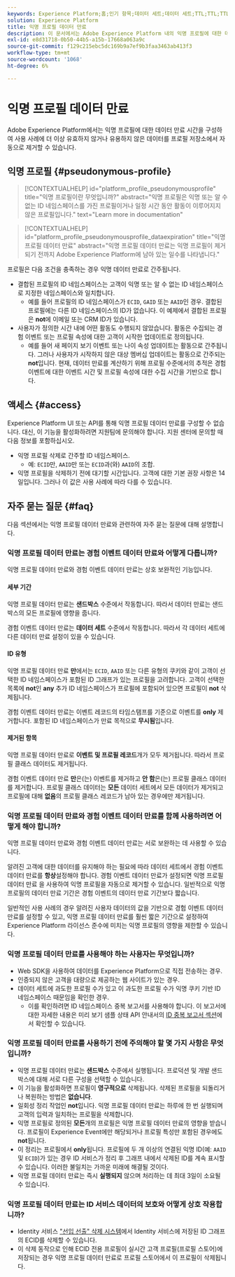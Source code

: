 ```yaml
---
keywords: Experience Platform;홈;인기 항목;데이터 세트;데이터 세트;TTL;TTL;TTL;TTL;TTL;PSEUDONYMOUS;익명 프로필;데이터 만료;만료;
solution: Experience Platform
title: 익명 프로필 데이터 만료
description: 이 문서에서는 Adobe Experience Platform 내의 익명 프로필에 대한 데이터 만료 구성에 대한 일반적인 지침을 제공합니다.
exl-id: e8d31718-0b50-44b5-a15b-17668a063a9c
source-git-commit: f129c215ebc5dc169b9a7ef9b3faa3463ab413f3
workflow-type: tm+mt
source-wordcount: '1068'
ht-degree: 6%

---
```


# 익명 프로필 데이터 만료

Adobe Experience Platform에서는 익명 프로필에 대한 데이터 만료 시간을 구성하여 사용 사례에 더 이상 유효하지 않거나 유용하지 않은 데이터를 프로필 저장소에서 자동으로 제거할 수 있습니다.

## 익명 프로필 {#pseudonymous-profile}

>[!CONTEXTUALHELP]
>id="platform_profile_pseudonymousprofile"
>title="익명 프로필이란 무엇입니까?"
>abstract="익명 프로필은 익명 또는 알 수 없는 ID 네임스페이스를 가진 프로필이거나 일정 시간 동안 활동이 이루어지지 않은 프로필입니다."
>text="Learn more in documentation"

>[!CONTEXTUALHELP]
>id="platform_profile_pseudonymousprofile_dataexpiration"
>title="익명 프로필 데이터 만료"
>abstract="익명 프로필 데이터 만료는 익명 프로필이 제거되기 전까지 Adobe Experience Platform에 남아 있는 일수를 나타냅니다."

프로필은 다음 조건을 충족하는 경우 익명 데이터 만료로 간주됩니다.

- 결합된 프로필의 ID 네임스페이스는 고객이 익명 또는 알 수 없는 ID 네임스페이스로 지정한 네임스페이스와 일치합니다.
   - 예를 들어 프로필의 ID 네임스페이스가 `ECID`, `GAID` 또는 `AAID`인 경우. 결합된 프로필에는 다른 ID 네임스페이스의 ID가 없습니다. 이 예제에서 결합된 프로필은 **not**&#x200B;에 이메일 또는 CRM ID가 있습니다.
- 사용자가 정의한 시간 내에 어떤 활동도 수행되지 않았습니다. 활동은 수집되는 경험 이벤트 또는 프로필 속성에 대한 고객이 시작한 업데이트로 정의됩니다.
   - 예를 들어 새 페이지 보기 이벤트 또는 나이 속성 업데이트는 활동으로 간주됩니다. 그러나 사용자가 시작하지 않은 대상 멤버십 업데이트는 활동으로 간주되는 **not**&#x200B;입니다. 현재, 데이터 만료를 계산하기 위해 프로필 수준에서의 추적은 경험 이벤트에 대한 이벤트 시간 및 프로필 속성에 대한 수집 시간을 기반으로 합니다.

## 액세스 {#access}

Experience Platform UI 또는 API를 통해 익명 프로필 데이터 만료를 구성할 수 없습니다. 대신, 이 기능을 활성화하려면 지원팀에 문의해야 합니다. 지원 센터에 문의할 때 다음 정보를 포함하십시오.

- 익명 프로필 삭제로 간주할 ID 네임스페이스.
   - 예: `ECID`만, `AAID`만 또는 `ECID`과(와) `AAID`의 조합.
- 익명 프로필을 삭제하기 전에 대기할 시간입니다. 고객에 대한 기본 권장 사항은 14일입니다. 그러나 이 값은 사용 사례에 따라 다를 수 있습니다.

## 자주 묻는 질문 {#faq}

다음 섹션에서는 익명 프로필 데이터 만료와 관련하여 자주 묻는 질문에 대해 설명합니다.

### 익명 프로필 데이터 만료는 경험 이벤트 데이터 만료와 어떻게 다릅니까?

익명 프로필 데이터 만료와 경험 이벤트 데이터 만료는 상호 보완적인 기능입니다.

#### 세부 기간

익명 프로필 데이터 만료는 **샌드박스** 수준에서 작동합니다. 따라서 데이터 만료는 샌드박스의 모든 프로필에 영향을 줍니다.

경험 이벤트 데이터 만료는 **데이터 세트** 수준에서 작동합니다. 따라서 각 데이터 세트에 다른 데이터 만료 설정이 있을 수 있습니다.

#### ID 유형

익명 프로필 데이터 만료 **만**&#x200B;에서는 `ECID`, `AAID` 또는 다른 유형의 쿠키와 같이 고객이 선택한 ID 네임스페이스가 포함된 ID 그래프가 있는 프로필을 고려합니다. 고객이 선택한 목록에 **not**&#x200B;인 **any** 추가 ID 네임스페이스가 프로필에 포함되어 있으면 프로필이 **not** 삭제됩니다.

경험 이벤트 데이터 만료는 이벤트 레코드의 타임스탬프를 기준으로 이벤트를 **only** 제거합니다. 포함된 ID 네임스페이스가 만료 목적으로 **무시됨**&#x200B;입니다.

#### 제거된 항목

익명 프로필 데이터 만료로 **이벤트 및 프로필 레코드**&#x200B;개가 모두 제거됩니다. 따라서 프로필 클래스 데이터도 제거됩니다.

경험 이벤트 데이터 만료 **만**&#x200B;은(는) 이벤트를 제거하고 **안 함**&#x200B;은(는) 프로필 클래스 데이터를 제거합니다. 프로필 클래스 데이터는 **모든** 데이터 세트에서 모든 데이터가 제거되고 프로필에 대해 **없음**&#x200B;의 프로필 클래스 레코드가 남아 있는 경우에만 제거됩니다.

### 익명 프로필 데이터 만료와 경험 이벤트 데이터 만료를 함께 사용하려면 어떻게 해야 합니까?

익명 프로필 데이터 만료와 경험 이벤트 데이터 만료는 서로 보완하는 데 사용할 수 있습니다.

알려진 고객에 대한 데이터를 유지해야 하는 필요에 따라 데이터 세트에서 경험 이벤트 데이터 만료를 **항상**&#x200B;설정해야 합니다. 경험 이벤트 데이터 만료가 설정되면 익명 프로필 데이터 만료 을 사용하여 익명 프로필을 자동으로 제거할 수 있습니다. 일반적으로 익명 프로필의 데이터 만료 기간은 경험 이벤트의 데이터 만료 기간보다 짧습니다.

일반적인 사용 사례의 경우 알려진 사용자 데이터의 값을 기반으로 경험 이벤트 데이터 만료를 설정할 수 있고, 익명 프로필 데이터 만료를 훨씬 짧은 기간으로 설정하여 Experience Platform 라이선스 준수에 미치는 익명 프로필의 영향을 제한할 수 있습니다.

### 익명 프로필 데이터 만료를 사용해야 하는 사용자는 무엇입니까?

- Web SDK을 사용하여 데이터를 Experience Platform으로 직접 전송하는 경우.
- 인증되지 않은 고객을 대량으로 제공하는 웹 사이트가 있는 경우.
- 데이터 세트에 과도한 프로필 수가 있고 이 과도한 프로필 수가 익명 쿠키 기반 ID 네임스페이스 때문임을 확인한 경우.
   - 이를 확인하려면 ID 네임스페이스 중복 보고서를 사용해야 합니다. 이 보고서에 대한 자세한 내용은 미리 보기 샘플 상태 API 안내서의 [ID 중복 보고서 섹션](./api/preview-sample-status.md#identity-overlap-report)에서 확인할 수 있습니다.

### 익명 프로필 데이터 만료를 사용하기 전에 주의해야 할 몇 가지 사항은 무엇입니까?

- 익명 프로필 데이터 만료는 **샌드박스** 수준에서 실행됩니다. 프로덕션 및 개발 샌드박스에 대해 서로 다른 구성을 선택할 수 있습니다.
- 이 기능을 활성화하면 프로필이 **영구적으로** 삭제됩니다. 삭제된 프로필을 되돌리거나 복원하는 방법은 **없습니다**.
- 일회성 정리 작업인 **not**&#x200B;입니다. 익명 프로필 데이터 만료는 하루에 한 번 실행되며 고객의 입력과 일치하는 프로필을 삭제합니다.
- 익명 프로필로 정의된 **모든**&#x200B;개의 프로필은 익명 프로필 데이터 만료의 영향을 받습니다. 프로필이 Experience Event에만 해당되거나 프로필 특성만 포함된 경우에도 **not**&#x200B;됩니다.
- 이 정리는 프로필에서 **only**&#x200B;됩니다. 프로필에 두 개 이상의 연결된 익명 ID(예: `AAID` 및 `ECID`)가 있는 경우 ID 서비스가 정리 후 그래프 내에서 삭제된 ID를 계속 표시할 수 있습니다. 이러한 불일치는 가까운 미래에 해결될 것이다.
- 익명 프로필 데이터 만료는 즉시 **실행되지** 않으며 처리하는 데 최대 3일이 소요될 수 있습니다.

### 익명 프로필 데이터 만료는 ID 서비스 데이터의 보호와 어떻게 상호 작용합니까?

- Identity 서비스 [&quot;선입 선출&quot; 삭제 시스템](../identity-service/guardrails.md)에서 Identity 서비스에 저장된 ID 그래프의 ECID를 삭제할 수 있습니다.
- 이 삭제 동작으로 인해 ECID 전용 프로필이 실시간 고객 프로필(프로필 스토어)에 저장되는 경우 익명 프로필 데이터 만료로 프로필 스토어에서 이 프로필이 삭제됩니다.
